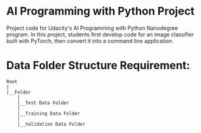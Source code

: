 # AI Programming with Python Project

Project code for Udacity's AI Programming with Python Nanodegree program. In this project, students first develop code for an image classifier built with PyTorch, then convert it into a command line application.

# Data Folder Structure Requirement:
    Root
    |
    |__Folder
        |
        |__Test Data Folder
        |
        |__Training Data Folder
        |
        |__Validation Data Folder
    

